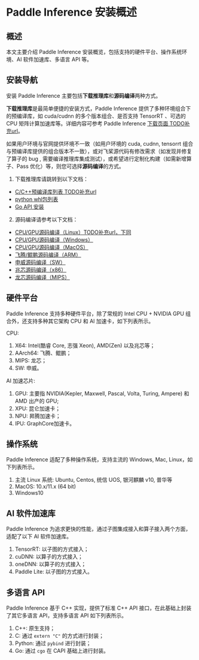 # Paddle Inference 安装概述

## 概述

本文主要介绍 Paddle Inference 安装概览，包括支持的硬件平台、操作系统环境、AI 软件加速库、多语言 API 等。

## 安装导航

安装 Paddle Inference 主要包括**下载推理库**和**源码编译**两种方式。

**下载推理库**是最简单便捷的安装方式，Paddle Inference 提供了多种环境组合下的预编译库，如 cuda/cudnn 的多个版本组合、是否支持 TensorRT 、可选的 CPU 矩阵计算加速库等。详细内容可参考 Paddle Inference [下载页面 TODO补充url]()。

如果用户环境与官网提供环境不一致（如用户环境的 cuda, cudnn, tensorrt 组合与预编译库提供的组合版本不一致），或对飞桨源代码有修改需求（如发现并修复了算子的 bug , 需要编译推理库集成测试），或希望进行定制化构建（如需新增算子、Pass 优化）等，则您可选择**源码编译**的方式。


1. 下载推理库请跳转到以下文档：

- [C/C++预编译库列表 TODO补充url]()
- [python whl包列表]()
- [Go API 安装]()

2. 源码编译请参考以下文档：

- [CPU/GPU源码编译（Linux）TODO补充url，下同]()
- [CPU/GPU源码编译（Windows）]()
- [CPU/GPU源码编译（MacOS）]()
- [飞腾/鲲鹏源码编译（ARM）]()
- [申威源码编译（SW）]()
- [兆芯源码编译（x86）]()
- [龙芯源码编译（MIPS）]()

## 硬件平台

Paddle Inference 支持多种硬件平台，除了常规的 Intel CPU + NVIDIA GPU 组合外，还支持多种其它架构 CPU 和 AI 加速卡，如下列表所示。

CPU:
  1. X64: Intel(酷睿 Core, 志强 Xeon), AMD(Zen) 以及兆芯等；
  2. AArch64: 飞腾、鲲鹏；
  3. MIPS: 龙芯；
  4. SW: 申威。

AI 加速芯片:
  1. GPU: 主要指 NVIDIA(Kepler, Maxwell, Pascal, Volta, Turing, Ampere) 和 AMD 出产的 GPU;
  2. XPU: 昆仑加速卡；
  3. NPU: 昇腾加速卡；
  4. IPU: GraphCore加速卡。

## 操作系统

Paddle Inference 适配了多种操作系统，支持主流的 Windows, Mac, Linux，如下列表所示。

1. 主流 Linux 系统: Ubuntu, Centos, 统信 UOS, 银河麒麟 v10, 普华等
2. MacOS: 10.x/11.x (64 bit)
3. Windows10

## AI 软件加速库

Paddle Inference 为追求更快的性能，通过子图集成接入和算子接入两个方面，适配了以下 AI 软件加速库。

1. TensorRT: 以子图的方式接入；
2. cuDNN: 以算子的方式接入；
3. oneDNN: 以算子的方式接入；
4. Paddle Lite: 以子图的方式接入。

## 多语言 API

Paddle Inference 基于 C++ 实现，提供了标准 C++ API 接口，在此基础上封装了其它多语言 API，支持多语言 API 如下列表所示。

1. C++: 原生支持；
2. C: 通过 `extern "C"` 的方式进行封装；
3. Python: 通过 `pybind` 进行封装；
4. Go: 通过 `cgo` 在 CAPI 基础上进行封装。

